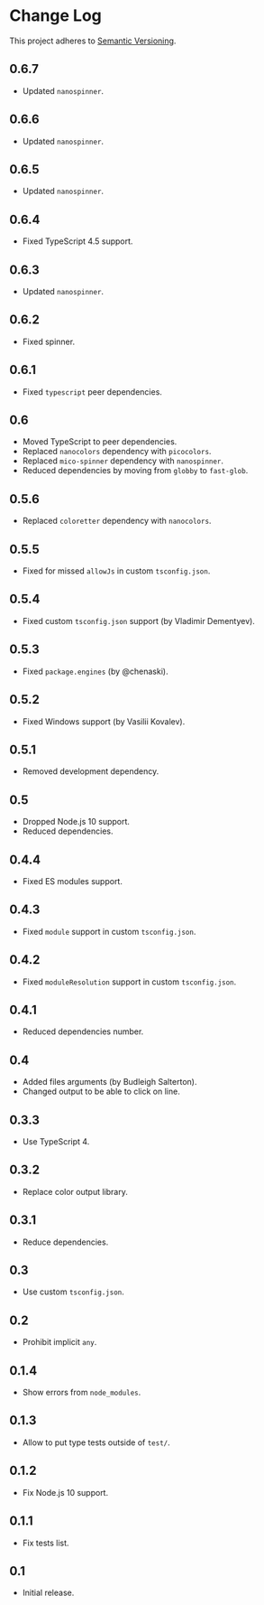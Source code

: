 # Change Log
This project adheres to [Semantic Versioning](http://semver.org/).

## 0.6.7
* Updated `nanospinner`.

## 0.6.6
* Updated `nanospinner`.

## 0.6.5
* Updated `nanospinner`.

## 0.6.4
* Fixed TypeScript 4.5 support.

## 0.6.3
* Updated `nanospinner`.

## 0.6.2
* Fixed spinner.

## 0.6.1
* Fixed `typescript` peer dependencies.

## 0.6
* Moved TypeScript to peer dependencies.
* Replaced `nanocolors` dependency with `picocolors`.
* Replaced `mico-spinner` dependency with `nanospinner`.
* Reduced dependencies by moving from `globby` to `fast-glob`.

## 0.5.6
* Replaced `coloretter` dependency with `nanocolors`.

## 0.5.5
* Fixed for missed `allowJs` in custom `tsconfig.json`.

## 0.5.4
* Fixed custom `tsconfig.json` support (by Vladimir Dementyev).

## 0.5.3
* Fixed `package.engines` (by @chenaski).

## 0.5.2
* Fixed Windows support (by Vasilii Kovalev).

## 0.5.1
* Removed development dependency.

## 0.5
* Dropped Node.js 10 support.
* Reduced dependencies.

## 0.4.4
* Fixed ES modules support.

## 0.4.3
* Fixed `module` support in custom `tsconfig.json`.

## 0.4.2
* Fixed `moduleResolution` support in custom `tsconfig.json`.

## 0.4.1
* Reduced dependencies number.

## 0.4
* Added files arguments (by Budleigh Salterton).
* Changed output to be able to click on line.

## 0.3.3
* Use TypeScript 4.

## 0.3.2
* Replace color output library.

## 0.3.1
* Reduce dependencies.

## 0.3
* Use custom `tsconfig.json`.

## 0.2
* Prohibit implicit `any`.

## 0.1.4
* Show errors from `node_modules`.

## 0.1.3
* Allow to put type tests outside of `test/`.

## 0.1.2
* Fix Node.js 10 support.

## 0.1.1
* Fix tests list.

## 0.1
* Initial release.
